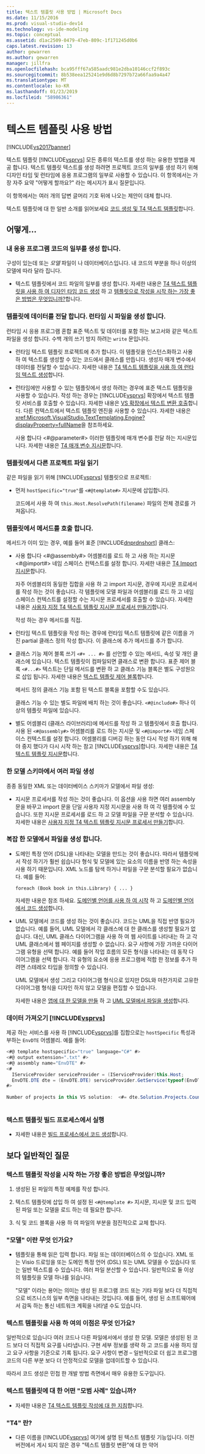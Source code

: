 ```yaml
---
title: 텍스트 템플릿 사용 방법 | Microsoft Docs
ms.date: 11/15/2016
ms.prod: visual-studio-dev14
ms.technology: vs-ide-modeling
ms.topic: conceptual
ms.assetid: d1ac2509-0479-47eb-809c-1f171245d0b6
caps.latest.revision: 13
author: gewarren
ms.author: gewarren
manager: jillfra
ms.openlocfilehash: bca95fff67a585aadc981e2dba10146ccf2f893c
ms.sourcegitcommit: 8b538eea125241e9d6d8b7297b72a66faa9a4a47
ms.translationtype: MT
ms.contentlocale: ko-KR
ms.lasthandoff: 01/23/2019
ms.locfileid: "58986361"
---
```

# <a name="how-to--with-text-templates"></a>텍스트 템플릿 사용 방법
[!INCLUDE[vs2017banner](../includes/vs2017banner.md)]

텍스트 템플릿 [!INCLUDE[vsprvs](../includes/vsprvs-md.md)] 모든 종류의 텍스트를 생성 하는 유용한 방법을 제공 합니다. 텍스트 템플릿 텍스트를 생성 하려면 프로젝트 코드의 일부를 생성 하기 위해 디자인 타임 및 런타임에 응용 프로그램의 일부로 사용할 수 있습니다. 이 항목에서는 가장 자주 요약 "어떻게 할까요?" 라는 메시지가 표시 질문입니다.  
  
 이 항목에서는 여러 개의 답변 글머리 기호 뒤에 나오는 제안이 대체 합니다.  
  
 텍스트 템플릿에 대 한 일반 소개를 읽어보세요 [코드 생성 및 T4 텍스트 템플릿](../modeling/code-generation-and-t4-text-templates.md)합니다.  
  
## <a name="how-to-"></a>어떻게...  
  
### <a name="generate-part-of-my-application-code"></a>내 응용 프로그램 코드의 일부를 생성 합니다.  
 구성이 있는데 또는 *모델* 파일이 나 데이터베이스입니다. 내 코드의 부분을 하나 이상의 모델에 따라 달라 집니다.  
  
-   텍스트 템플릿에서 코드 파일의 일부를 생성 합니다. 자세한 내용은 [T4 텍스트 템플릿을 사용 하 여 디자인 타임 코드 생성](../modeling/design-time-code-generation-by-using-t4-text-templates.md) 하 고 [템플릿으로 작성을 시작 하는 가장 좋은 방법은 무엇입니까?](#starting)합니다.  
  
### <a name="generate-files-at-run-time-passing-data-into-the-template"></a>템플릿에 데이터를 전달 합니다. 런타임 시 파일을 생성 합니다.  
 런타임 시 응용 프로그램 혼합 표준 텍스트 및 데이터를 포함 하는 보고서와 같은 텍스트 파일을 생성 합니다. 수백 개의 쓰기 방지 하려는 `write` 문입니다.  
  
-   런타임 텍스트 템플릿 프로젝트에 추가 합니다. 이 템플릿을 인스턴스화하고 사용 하 여 텍스트를 생성할 수 있는 코드에서 클래스를 만듭니다. 생성자 매개 변수에서 데이터를 전달할 수 있습니다. 자세한 내용은 [T4 텍스트 템플릿을 사용 하 여 런타임 텍스트 생성](../modeling/run-time-text-generation-with-t4-text-templates.md)합니다.  
  
-   런타임에만 사용할 수 있는 템플릿에서 생성 하려는 경우에 표준 텍스트 템플릿을 사용할 수 있습니다. 작성 하는 경우는 [!INCLUDE[vsprvs](../includes/vsprvs-md.md)] 확장에서 텍스트 템플릿 서비스를 호출할 수 있습니다. 자세한 내용은 [VS 확장에서 텍스트 변환 호출](../modeling/invoking-text-transformation-in-a-vs-extension.md)합니다. 다른 컨텍스트에서 텍스트 템플릿 엔진을 사용할 수 있습니다. 자세한 내용은 <xref:Microsoft.VisualStudio.TextTemplating.Engine?displayProperty=fullName>을 참조하세요.  
  
     사용 합니다 \<#@parameter#> 이러한 템플릿에 매개 변수를 전달 하는 지시문입니다. 자세한 내용은 [T4 매개 변수 지시문](../modeling/t4-parameter-directive.md)합니다.  
  
### <a name="read-another-project-file-from-a-template"></a>템플릿에서 다른 프로젝트 파일 읽기  
 같은 파일을 읽기 위해 [!INCLUDE[vsprvs](../includes/vsprvs-md.md)] 템플릿으로 프로젝트:  
  
-   먼저 `hostSpecific="true"`를 `<#@template#>` 지시문에 삽입합니다.  
  
     코드에서 사용 하 여 `this.Host.ResolvePath(filename)` 파일의 전체 경로를 가져옵니다.  
  
### <a name="invoke-methods-from-a-template"></a>템플릿에서 메서드를 호출 합니다.  
 메서드가 이미 있는 경우, 예를 들어 표준 [!INCLUDE[dnprdnshort](../includes/dnprdnshort-md.md)] 클래스:  
  
- 사용 합니다 \<#@assembly#> 어셈블리를 로드 하 고 사용 하는 지시문 \<#@import#> 네임 스페이스 컨텍스트를 설정 합니다. 자세한 내용은 [T4 Import 지시문](../modeling/t4-import-directive.md)합니다.  
  
   자주 어셈블리의 동일한 집합을 사용 하 고 import 지시문, 경우에 지시문 프로세서를 작성 하는 것이 좋습니다. 각 템플릿에 모델 파일과 어셈블리를 로드 하 고 네임 스페이스 컨텍스트를 설정할 수는 지시문 프로세서를 호출할 수 있습니다. 자세한 내용은 [사용자 지정 T4 텍스트 템플릿 지시문 프로세서 만들기](../modeling/creating-custom-t4-text-template-directive-processors.md)합니다.  
  
  작성 하는 경우 메서드를 직접.  
  
- 런타임 텍스트 템플릿을 작성 하는 경우에 런타임 텍스트 템플릿에 같은 이름을 가진 partial 클래스 정의 작성 합니다. 이 클래스에 추가 메서드를 추가 합니다.  
  
- 클래스 기능 제어 블록 쓰기 `<#+ ... #>` 를 선언할 수 있는 메서드, 속성 및 개인 클래스에 있습니다. 텍스트 템플릿이 컴파일되면 클래스로 변환 합니다. 표준 제어 블록 `<#...#>` 텍스트는 단일 메서드를 변환 하 고 클래스 기능 블록은 별도 구성원으로 삽입 됩니다. 자세한 내용은 [텍스트 템플릿 제어 블록](../modeling/text-template-control-blocks.md)합니다.  
  
   메서드 정의 클래스 기능 포함 된 텍스트 블록을 포함할 수도 있습니다.  
  
   클래스 기능 수 있는 별도 파일에 배치 하는 것이 좋습니다. `<#@include#>` 하나 이상의 템플릿 파일에 있습니다.  
  
- 별도 어셈블리 (클래스 라이브러리)에 메서드를 작성 하 고 템플릿에서 호출 합니다. 사용 된 `<#@assembly#>` 어셈블리를 로드 하는 지시문 및 `<#@import#>` 네임 스페이스 컨텍스트를 설정 합니다. 어셈블리를 디버깅 하는 동안 다시 작성 하기 위해 해야 중지 했다가 다시 시작 하는 참고 [!INCLUDE[vsprvs](../includes/vsprvs-md.md)]합니다. 자세한 내용은 [T4 텍스트 템플릿 지시문](../modeling/t4-text-template-directives.md)합니다.  
  
### <a name="generate-many-files-from-one-model-schema"></a>한 모델 스키마에서 여러 파일 생성  
 종종 동일한 XML 또는 데이터베이스 스키마가 모델에서 파일 생성:  
  
-   지시문 프로세서를 작성 하는 것이 좋습니다. 이 옵션을 사용 하면 여러 assembly 문을 바꾸고 import 문을 단일 사용자 지정 지시문을 사용 하 여 각 템플릿에 수 있습니다. 또한 지시문 프로세서를 로드 하 고 모델 파일을 구문 분석할 수 있습니다. 자세한 내용은 [사용자 지정 T4 텍스트 템플릿 지시문 프로세서 만들기](../modeling/creating-custom-t4-text-template-directive-processors.md)합니다.  
  
### <a name="generate-files-from-a-complex-model"></a>복잡 한 모델에서 파일을 생성 합니다.  
  
-   도메인 특정 언어 (DSL)을 나타내는 모델을 만드는 것이 좋습니다. 따라서 템플릿에서 작성 하기가 훨씬 쉽습니다 형식 및 모델에 있는 요소의 이름을 반영 하는 속성을 사용 하기 때문입니다. XML 노드를 탐색 하거나 파일을 구문 분석할 필요가 없습니다. 예를 들어:  
  
     `foreach (Book book in this.Library) { ... }`  
  
     자세한 내용은 참조 하세요. [도메인별 언어를 사용 하 여 시작](../modeling/getting-started-with-domain-specific-languages.md) 하 고 [도메인별 언어에서 코드 생성](../modeling/generating-code-from-a-domain-specific-language.md)합니다.  
  
-   UML 모델에서 코드를 생성 하는 것이 좋습니다. 코드는 UML을 직접 반영 필요가 없습니다. 예를 들어, UML 모델에서 각 클래스에 대 한 클래스를 생성할 필요가 없습니다. 대신, UML 클래스 다이어그램을 사용 하 여 웹 사이트를 나타내는 하 고 각 UML 클래스에서 웹 페이지를 생성할 수 없습니다. 요구 사항에 가장 가까운 다이어그램 유형을 선택 합니다. 예를 들어 작업 흐름의 모든 형식을 나타내는 데 동작 다이어그램을 선택 합니다. 각 유형의 요소에 응용 프로그램에 적합 한 정보를 추가 하려면 스테레오 타입을 정의할 수 있습니다.  
  
     UML 모델에서 생성 그리고 다이어그램 형식으로 있지만 DSL와 마찬가지로 고유한 다이어그램 형식을 디자인 하지 않고 모델을 편집할 수 있습니다.  
  
     자세한 내용은 [앱에 대 한 모델을 만들](../modeling/create-models-for-your-app.md) 하 고 [UML 모델에서 파일을 생성](../modeling/generate-files-from-a-uml-model.md)합니다.  
  
### <a name="get-data-from-includevsprvsincludesvsprvs-mdmd"></a>데이터 가져오기 [!INCLUDE[vsprvs](../includes/vsprvs-md.md)]  
 제공 하는 서비스를 사용 하 [!INCLUDE[vsprvs](../includes/vsprvs-md.md)]를 집합으로는 `hostSpecific` 특성과 부하는 `EnvDTE` 어셈블리. 예를 들어:  
  
```csharp  
<#@ template hostspecific="true" language="C#" #>  
<#@ output extension=".txt" #>  
<#@ assembly name="EnvDTE" #>  
<#  
  IServiceProvider serviceProvider = (IServiceProvider)this.Host;  
  EnvDTE.DTE dte = (EnvDTE.DTE) serviceProvider.GetService(typeof(EnvDTE.DTE));  
#>  
  
Number of projects in this VS solution:  <#= dte.Solution.Projects.Count #>  
  
```  
  
### <a name="execute-text-templates-in-the-build-process"></a>텍스트 템플릿 빌드 프로세스에서 실행  
  
-   자세한 내용은 [빌드 프로세스에서 코드 생성](../modeling/code-generation-in-a-build-process.md)합니다.  
  
## <a name="more-general-questions"></a>보다 일반적인 질문  
  
###  <a name="starting"></a> 텍스트 템플릿 작성을 시작 하는 가장 좋은 방법은 무엇입니까?  
  
1.  생성된 된 파일의 특정 예제를 작성 합니다.  
  
2.  텍스트 템플릿에 삽입 하 여 설정 된 `<#@template #>` 지시문, 지시문 및 코드 입력된 파일 또는 모델을 로드 하는 데 필요한 합니다.  
  
3.  식 및 코드 블록을 사용 하 여 파일의 부분을 점진적으로 교체 합니다.  
  
### <a name="what-is-a-model"></a>"모델" 이란 무엇 인가요?  
  
-   템플릿을 통해 읽은 입력 합니다. 파일 또는 데이터베이스의 수 있습니다. XML 또는 Visio 드로잉을 또는 도메인 특정 언어 (DSL) 또는 UML 모델을 수 있습니다 또는 일반 텍스트를 수 있습니다. 여러 파일 분산할 수 있습니다. 일반적으로 둘 이상의 템플릿을 모델 하나를 읽습니다.  
  
     "모델" 이라는 용어는 의미는 생성 된 프로그램 코드 또는 기타 파일 보다 더 직접적으로 비즈니스의 일부 측면을 나타내는 것입니다. 예를 들어, 생성 된 소프트웨어에서 감독 하는 통신 네트워크 계획을 나타낼 수도 있습니다.  
  
### <a name="what-is-the-benefit-of-using-text-templates"></a>텍스트 템플릿을 사용 하 여의 이점은 무엇 인가요?  
 일반적으로 있습니다 여러 코드나 다른 파일에서에서 생성 한 모델. 모델은 생성된 된 코드 보다 더 직접적 요구를 나타냅니다. 구현 세부 정보를 생략 하 고 코드를 사용 하지 않고 요구 사항을 기준으로 기록 됩니다. 요구 사항이 변경 – 일반적으로 더 쉽고 프로그램 코드의 다른 부분 보다 더 안정적으로 모델을 업데이트할 수 있습니다.  
  
 따라서 코드 생성은 민첩 한 개발 방법 측면에서 매우 유용한 도구입니다.  
  
### <a name="what-best-practices-are-there-for-text-templates"></a>텍스트 템플릿에 대 한 어떤 "모범 사례" 있습니까?  
  
-   자세한 내용은 [T4 텍스트 템플릿 작성에 대 한 지침](../modeling/guidelines-for-writing-t4-text-templates.md)합니다.  
  
### <a name="what-is-t4"></a>"T4" 란?  
  
-   다른 이름을 [!INCLUDE[vsprvs](../includes/vsprvs-md.md)] 여기에 설명 된 텍스트 템플릿 기능입니다. 이전 버전에서 게시 되지 않은 경우 "텍스트 템플릿 변환"에 대 한 약어

